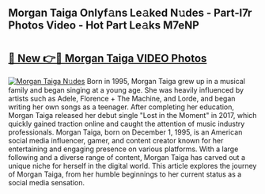 ## Morgan Taiga Onlyf𝚊ns Le𝚊ked N𝚞des - Part-l7r Photos Video - Hot Part Le𝚊ks M7eNP

# <h2><a href="http://ab28966.deff.icu/?id=Morgan+Taiga">🔗 New 👉🔴 Morgan Taiga VIDEO Photos</a></h2>

[![Morgan Taiga N𝚞des](https://i.imgur.com/rIISA9y.gif)](http://ab28966.deff.icu/?id=Morgan+Taiga)
Born in 1995, Morgan Taiga grew up in a musical family and began singing at a young age. She was heavily influenced by artists such as Adele, Florence + The Machine, and Lorde, and began writing her own songs as a teenager. After completing her education, Morgan Taiga released her debut single "Lost in the Moment" in 2017, which quickly gained traction online and caught the attention of music industry professionals. Morgan Taiga, born on December 1, 1995, is an American social media influencer, gamer, and content creator known for her entertaining and engaging presence on various platforms. With a large following and a diverse range of content, Morgan Taiga has carved out a unique niche for herself in the digital world. This article explores the journey of Morgan Taiga, from her humble beginnings to her current status as a social media sensation.
